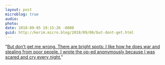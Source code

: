 ```yaml
---
layout: post
microblog: true
audio: 
photo: 
date: 2018-09-05 19:15:26 -0800
guid: http://kerim.micro.blog/2018/09/06/but-dont-get.html
---
```

"[But don’t get me wrong. There are bright spots: I like how he does war and stealing from poor people. I wrote the op-ed anonymously because I was scared and cry every night.](https://theslot.jezebel.com/i-wrote-the-op-ed-1828840708)"
